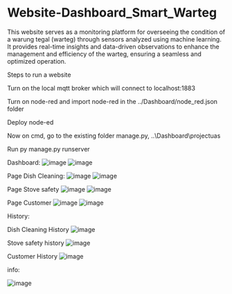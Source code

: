 # Website-Dashboard_Smart_Warteg
This website serves as a monitoring platform for overseeing the condition of a warung tegal (warteg) through sensors analyzed using machine learning. It provides real-time insights and data-driven observations to enhance the management and efficiency of the warteg, ensuring a seamless and optimized operation.


Steps to run a website

Turn on the local mqtt broker which will connect to localhost:1883

Turn on node-red and import node-red in the ../Dashboard/node_red.json folder

Deploy node-ed

Now on cmd, go to the existing folder manage.py, ..\Dashboard\projectuas

Run py manage.py runserver

Dashboard:
![image](https://github.com/PetraWLeka/Website-Dashboard_Smart_Warteg/assets/113031872/33a38758-0f06-41df-a1e9-109dc89c37ee)
![image](https://github.com/PetraWLeka/Website-Dashboard_Smart_Warteg/assets/113031872/5cba6965-3b0d-4051-8b15-dae94f8445bb)

Page Dish Cleaning:
![image](https://github.com/PetraWLeka/Website-Dashboard_Smart_Warteg/assets/113031872/24844979-7993-413a-91c1-92234f4475ec)
![image](https://github.com/PetraWLeka/Website-Dashboard_Smart_Warteg/assets/113031872/e0faf5eb-91cf-4b58-81cf-55bb918f591f)


 
Page Stove safety
![image](https://github.com/PetraWLeka/Website-Dashboard_Smart_Warteg/assets/113031872/1bddf33f-5197-4ac6-b40b-88935fe8276f)
![image](https://github.com/PetraWLeka/Website-Dashboard_Smart_Warteg/assets/113031872/0c36870a-520b-4613-b697-f432e1771f7f)


 
Page Customer
![image](https://github.com/PetraWLeka/Website-Dashboard_Smart_Warteg/assets/113031872/b6766819-d7f9-4e72-8c07-e30990819289)
![image](https://github.com/PetraWLeka/Website-Dashboard_Smart_Warteg/assets/113031872/9a9182e1-673d-4dac-bfa3-b7aea8590d10)




 
History:

Dish Cleaning History
![image](https://github.com/PetraWLeka/Website-Dashboard_Smart_Warteg/assets/113031872/98b2873a-ac1b-4214-947e-ed6755a51599)


Stove safety history
![image](https://github.com/PetraWLeka/Website-Dashboard_Smart_Warteg/assets/113031872/a33e864a-ebe1-4b5a-b2e9-7e48b8721ffe)

Customer History
![image](https://github.com/PetraWLeka/Website-Dashboard_Smart_Warteg/assets/113031872/2235d2a2-ece3-4710-959c-5d9c49dec132)




info:
 
![image](https://github.com/PetraWLeka/Website-Dashboard_Smart_Warteg/assets/113031872/b9a1e9a1-717b-464d-b357-ba87995547ff)


 
 






